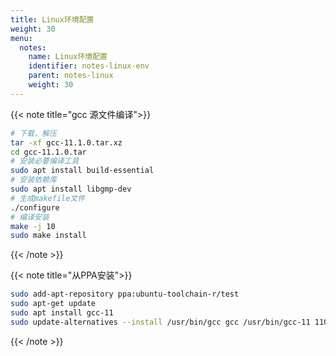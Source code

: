 ```yaml
---
title: Linux环境配置
weight: 30
menu:
  notes:
    name: Linux环境配置
    identifier: notes-linux-env
    parent: notes-linux
    weight: 30	
---
```


<!-- markdown 图片加标注 -->
{{< note title="gcc 源文件编译">}}
```bash
# 下载，解压
tar -xf gcc-11.1.0.tar.xz
cd gcc-11.1.0.tar
# 安装必要编译工具
sudo apt install build-essential
# 安装依赖库
sudo apt install libgmp-dev
# 生成makefile文件
./configure
# 编译安装
make -j 10
sudo make install
```
{{< /note >}}


{{< note title="从PPA安装">}}

```bash
sudo add-apt-repository ppa:ubuntu-toolchain-r/test
sudo apt-get update
sudo apt install gcc-11
sudo update-alternatives --install /usr/bin/gcc gcc /usr/bin/gcc-11 110 --slave /usr/bin/g++ g++ /usr/bin/g++-11 --slave /usr/bin/gcov gcov /usr/bin/gcov-11
```
{{< /note >}}